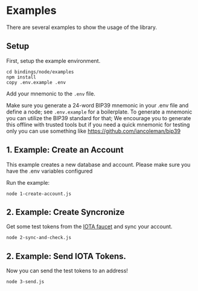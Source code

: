 # Examples

There are several examples to show the usage of the library.

## Setup
First, setup the example environment.

```
cd bindings/node/examples
npm install
copy .env.example .env
```

Add your mnemonic to the `.env` file.

Make sure you generate a 24-word BIP39 mnemonic in your .env file and define a node; see
`.env.example` for a boilerplate. To generate a mnemonic you can utilize the BIP39 standard
for that; We encourage you to generate this offline with trusted tools but if you need a 
quick mnemonic for testing only you can use something like https://github.com/iancoleman/bip39

## 1. Example: Create an Account

This example creates a new database and account. Please make sure you have the .env variables configured

Run the example:

```
node 1-create-account.js
```

## 2. Example: Create Syncronize
Get some test tokens from the [IOTA faucet](https://faucet.testnet.chrysalis2.com/) and sync your account.

```
node 2-sync-and-check.js
```

## 2. Example: Send IOTA Tokens.
Now you can send the test tokens to an address! 
```
node 3-send.js
```